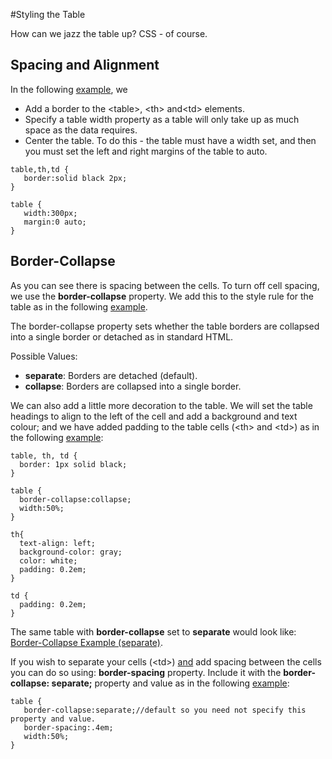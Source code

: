 
#Styling the Table

How can we jazz the table up? CSS - of course.
## Spacing and Alignment

In the following <a href="archives/Class Htmls/table2.htm" target="_blank">example</a>, we   
- Add a border to  the &lt;table&gt;, &lt;th&gt; and&lt;td&gt; elements.  
- Specify a table width property as a table will only take up as much space as the data requires.  
- Center the table. To do this - the table must have a width set, and then you must set the left and right margins of the table to auto.

~~~
table,th,td {
   border:solid black 2px;
}

table {
   width:300px;
   margin:0 auto;
}
~~~


## Border-Collapse

As you can see there is spacing between the cells. To turn off cell spacing, we use the **border-collapse** property. We add this to the style rule for the table as in the following 
<a href="archives/Class Htmls/table3.htm" target="_blank">example</a>.

The border-collapse property sets whether the table borders are collapsed into a single border or detached as in standard HTML.

Possible Values:  
- **separate**: Borders are detached (default).  
- **collapse**: Borders are collapsed into a single border.

We can also add a little more decoration to the table.
We will set the table headings to align to the left of the cell and add a background and text colour; and we have added padding to the table cells (&lt;th&gt; and &lt;td&gt;) as in the following <a href="archives/Class Htmls/example1.htm" target="_blank">example</a>:

~~~
table, th, td {
  border: 1px solid black;
}

table {
  border-collapse:collapse;
  width:50%;
}

th{
  text-align: left;
  background-color: gray;
  color: white;
  padding: 0.2em;
}

td {
  padding: 0.2em;
}
~~~

The same table with **border-collapse** set to **separate** would look like: <a href="archives/Class Htmls/example2.htm" target="_blank">Border-Collapse Example (separate)</a>.

If you wish to separate your cells (&lt;td&gt;) <u>and</u> add spacing between the cells you can do so using: **border-spacing** property. Include it with the
**border-collapse: separate;** property and value as in the following <a href="archives/Class Htmls/example2a.htm" target="_blank">example</a>: 
~~~
table {
   border-collapse:separate;//default so you need not specify this property and value.
   border-spacing:.4em;
   width:50%;
}
~~~

